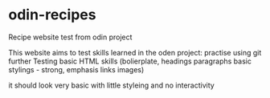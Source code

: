 # odin-recipes
Recipe website test from odin project

This website aims to test skills learned in the oden project:
practise using git further
Testing basic HTML skills
(bolierplate,
headings
paragraphs
basic stylings - strong, emphasis
links
images)

it should look very basic with little styleing and no interactivity



